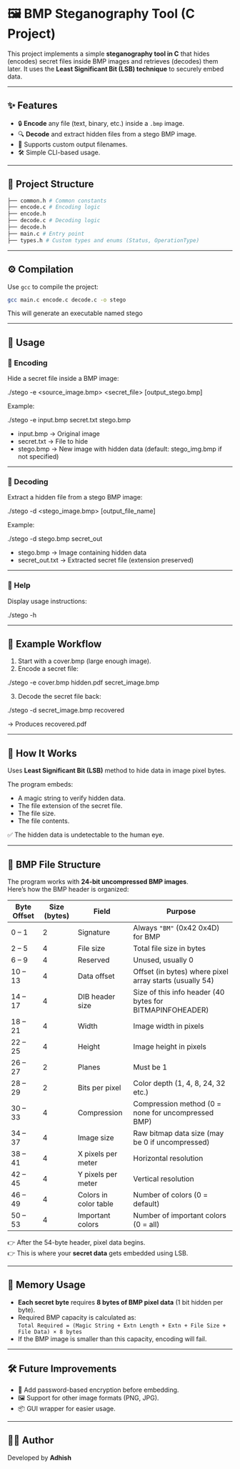 # 🖼️ BMP Steganography Tool (C Project)

This project implements a simple **steganography tool in C** that hides (encodes) secret files inside BMP images and retrieves (decodes) them later. It uses the **Least Significant Bit (LSB) technique** to securely embed data.

---

## ✨ Features
- 🔒 **Encode** any file (text, binary, etc.) inside a `.bmp` image.  
- 🔍 **Decode** and extract hidden files from a stego BMP image.  
- 📂 Supports custom output filenames.  
- 🛠️ Simple CLI-based usage.

---

## 📂 Project Structure
```bash
├── common.h # Common constants
├── encode.c # Encoding logic
├── encode.h
├── decode.c # Decoding logic
├── decode.h
├── main.c # Entry point
├── types.h # Custom types and enums (Status, OperationType)
```

---

## ⚙️ Compilation
Use `gcc` to compile the project:

```bash
gcc main.c encode.c decode.c -o stego

```
This will generate an executable named stego

---


## 🚀 Usage

### 🔹 Encoding
Hide a secret file inside a BMP image:

./stego -e <source_image.bmp> <secret_file> [output_stego.bmp]

Example:

./stego -e input.bmp secret.txt stego.bmp

- input.bmp → Original image  
- secret.txt → File to hide  
- stego.bmp → New image with hidden data (default: stego_img.bmp if not specified)

---

### 🔹 Decoding
Extract a hidden file from a stego BMP image:

./stego -d <stego_image.bmp> [output_file_name]

Example:

./stego -d stego.bmp secret_out

- stego.bmp → Image containing hidden data  
- secret_out.txt → Extracted secret file (extension preserved)

---

### 🔹 Help
Display usage instructions:

./stego -h

---

## 📸 Example Workflow
1. Start with a cover.bmp (large enough image).  
2. Encode a secret file:  

./stego -e cover.bmp hidden.pdf secret_image.bmp

3. Decode the secret file back:  

./stego -d secret_image.bmp recovered

→ Produces recovered.pdf

---

## 📖 How It Works
Uses **Least Significant Bit (LSB)** method to hide data in image pixel bytes.  

The program embeds:  
- A magic string to verify hidden data.  
- The file extension of the secret file.  
- The file size.  
- The file contents.  

✅ The hidden data is undetectable to the human eye.

---

## 📑 BMP File Structure

The program works with **24-bit uncompressed BMP images**.  
Here’s how the BMP header is organized:

| **Byte Offset** | **Size (bytes)** | **Field**             | **Purpose**                                              |
| --------------- | ---------------- | --------------------- | -------------------------------------------------------- |
| 0 – 1           | 2                | Signature             | Always `"BM"` (0x42 0x4D) for BMP                        |
| 2 – 5           | 4                | File size             | Total file size in bytes                                 |
| 6 – 9           | 4                | Reserved              | Unused, usually 0                                        |
| 10 – 13         | 4                | Data offset           | Offset (in bytes) where pixel array starts (usually 54)  |
| 14 – 17         | 4                | DIB header size       | Size of this info header (40 bytes for BITMAPINFOHEADER) |
| 18 – 21         | 4                | Width                 | Image width in pixels                                    |
| 22 – 25         | 4                | Height                | Image height in pixels                                   |
| 26 – 27         | 2                | Planes                | Must be 1                                                |
| 28 – 29         | 2                | Bits per pixel        | Color depth (1, 4, 8, 24, 32 etc.)                       |
| 30 – 33         | 4                | Compression           | Compression method (0 = none for uncompressed BMP)       |
| 34 – 37         | 4                | Image size            | Raw bitmap data size (may be 0 if uncompressed)          |
| 38 – 41         | 4                | X pixels per meter    | Horizontal resolution                                    |
| 42 – 45         | 4                | Y pixels per meter    | Vertical resolution                                      |
| 46 – 49         | 4                | Colors in color table | Number of colors (0 = default)                           |
| 50 – 53         | 4                | Important colors      | Number of important colors (0 = all)                     |

👉 After the 54-byte header, pixel data begins.  
👉 This is where your **secret data** gets embedded using LSB.

---

## 💾 Memory Usage
- **Each secret byte** requires **8 bytes of BMP pixel data** (1 bit hidden per byte).  
- Required BMP capacity is calculated as:  
`Total Required = (Magic String + Extn Length + Extn + File Size + File Data) × 8 bytes`
- If the BMP image is smaller than this capacity, encoding will fail.

---

## 🛠️ Future Improvements
- 🔐 Add password-based encryption before embedding.  
- 🖼️ Support for other image formats (PNG, JPG).  
- 📦 GUI wrapper for easier usage.  

---

## 👨‍💻 Author
Developed by **Adhish**
